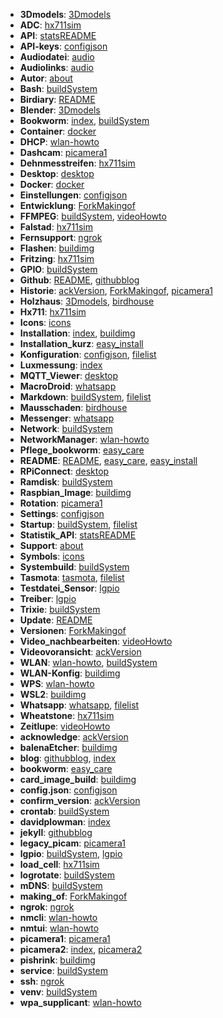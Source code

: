 - **3Dmodels**: [3Dmodels](docs/birdhouse/3Dmodels/3Dmodels.md)
- **ADC**: [hx711sim](docs/hx711/hx711sim.md)
- **API**: [statsREADME](statist/doc/statsREADME.md)
- **API-keys**: [configjson](configjson.md)
- **Audiodatei**: [audio](wav/audio.md)
- **Audiolinks**: [audio](wav/audio.md)
- **Autor**: [about](blog/about.md)
- **Bash**: [buildSystem](docs/sysConfig/buildSystem.md)
- **Birdiary**: [README](README.md)
- **Blender**: [3Dmodels](docs/birdhouse/3Dmodels/3Dmodels.md)
- **Bookworm**: [index](blog/posts_test/2025-08-09-2bookworm/index.md), [buildSystem](docs/sysConfig/buildSystem.md)
- **Container**: [docker](docs/docker/docker.md)
- **DHCP**: [wlan-howto](WLAN/wlan-howto.md)
- **Dashcam**: [picamera1](picamera/picamera1.md)
- **Dehnmesstreifen**: [hx711sim](docs/hx711/hx711sim.md)
- **Desktop**: [desktop](docs/desktop/desktop.md)
- **Docker**: [docker](docs/docker/docker.md)
- **Einstellungen**: [configjson](configjson.md)
- **Entwicklung**: [ForkMakingof](docs/makingOf/ForkMakingof.md)
- **FFMPEG**: [buildSystem](docs/sysConfig/buildSystem.md), [videoHowto](docs/video/videoHowto.md)
- **Falstad**: [hx711sim](docs/hx711/hx711sim.md)
- **Fernsupport**: [ngrok](docs/ngrok/ngrok.md)
- **Flashen**: [buildimg](docs/buildimg/buildimg.md)
- **Fritzing**: [hx711sim](docs/hx711/hx711sim.md)
- **GPIO**: [buildSystem](docs/sysConfig/buildSystem.md)
- **Github**: [README](README.md), [githubblog](blog/githubblog.md)
- **Historie**: [ackVersion](acknowledge/ackVersion.md), [ForkMakingof](docs/makingOf/ForkMakingof.md), [picamera1](picamera/picamera1.md)
- **Holzhaus**: [3Dmodels](docs/birdhouse/3Dmodels/3Dmodels.md), [birdhouse](docs/birdhouse/birdhouse.md)
- **Hx711**: [hx711sim](docs/hx711/hx711sim.md)
- **Icons**: [icons](icons/icons.md)
- **Installation**: [index](blog/posts_test/2025-08-09-2bookworm/index.md), [buildimg](docs/buildimg/buildimg.md)
- **Installation_kurz**: [easy_install](easy_install.md)
- **Konfiguration**: [configjson](configjson.md), [filelist](filelist.md)
- **Luxmessung**: [index](blog/posts_test/2025-08-09-2bookworm/index.md)
- **MQTT_Viewer**: [desktop](docs/desktop/desktop.md)
- **MacroDroid**: [whatsapp](docs/messenger/whatsapp.md)
- **Markdown**: [buildSystem](docs/sysConfig/buildSystem.md), [filelist](filelist.md)
- **Mausschaden**: [birdhouse](docs/birdhouse/birdhouse.md)
- **Messenger**: [whatsapp](docs/messenger/whatsapp.md)
- **Network**: [buildSystem](docs/sysConfig/buildSystem.md)
- **NetworkManager**: [wlan-howto](WLAN/wlan-howto.md)
- **Pflege_bookworm**: [easy_care](easy_care.md)
- **README**: [README](README.md), [easy_care](easy_care.md), [easy_install](easy_install.md)
- **RPiConnect**: [desktop](docs/desktop/desktop.md)
- **Ramdisk**: [buildSystem](docs/sysConfig/buildSystem.md)
- **Raspbian_Image**: [buildimg](docs/buildimg/buildimg.md)
- **Rotation**: [picamera1](picamera/picamera1.md)
- **Settings**: [configjson](configjson.md)
- **Startup**: [buildSystem](docs/sysConfig/buildSystem.md), [filelist](filelist.md)
- **Statistik_API**: [statsREADME](statist/doc/statsREADME.md)
- **Support**: [about](blog/about.md)
- **Symbols**: [icons](icons/icons.md)
- **Systembuild**: [buildSystem](docs/sysConfig/buildSystem.md)
- **Tasmota**: [tasmota](docs/tasmota/tasmota.md), [filelist](filelist.md)
- **Testdatei_Sensor**: [lgpio](lgpioBird/lgpio.md)
- **Treiber**: [lgpio](lgpioBird/lgpio.md)
- **Trixie**: [buildSystem](docs/sysConfig/buildSystem.md)
- **Update**: [README](README.md)
- **Versionen**: [ForkMakingof](docs/makingOf/ForkMakingof.md)
- **Video_nachbearbeiten**: [videoHowto](docs/video/videoHowto.md)
- **Videovoransicht**: [ackVersion](acknowledge/ackVersion.md)
- **WLAN**: [wlan-howto](WLAN/wlan-howto.md), [buildSystem](docs/sysConfig/buildSystem.md)
- **WLAN-Konfig**: [buildimg](docs/buildimg/buildimg.md)
- **WPS**: [wlan-howto](WLAN/wlan-howto.md)
- **WSL2**: [buildimg](docs/buildimg/buildimg.md)
- **Whatsapp**: [whatsapp](docs/messenger/whatsapp.md), [filelist](filelist.md)
- **Wheatstone**: [hx711sim](docs/hx711/hx711sim.md)
- **Zeitlupe**: [videoHowto](docs/video/videoHowto.md)
- **acknowledge**: [ackVersion](acknowledge/ackVersion.md)
- **balenaEtcher**: [buildimg](docs/buildimg/buildimg.md)
- **blog**: [githubblog](blog/githubblog.md), [index](blog/posts_test/2025-08-09-2bookworm/index.md)
- **bookworm**: [easy_care](easy_care.md)
- **card_image_build**: [buildimg](docs/buildimg/buildimg.md)
- **config.json**: [configjson](configjson.md)
- **confirm_version**: [ackVersion](acknowledge/ackVersion.md)
- **crontab**: [buildSystem](docs/sysConfig/buildSystem.md)
- **davidplowman**: [index](blog/posts_test/2025-08-09-2bookworm/index.md)
- **jekyll**: [githubblog](blog/githubblog.md)
- **legacy_picam**: [picamera1](picamera/picamera1.md)
- **lgpio**: [buildSystem](docs/sysConfig/buildSystem.md), [lgpio](lgpioBird/lgpio.md)
- **load_cell**: [hx711sim](docs/hx711/hx711sim.md)
- **logrotate**: [buildSystem](docs/sysConfig/buildSystem.md)
- **mDNS**: [buildSystem](docs/sysConfig/buildSystem.md)
- **making_of**: [ForkMakingof](docs/makingOf/ForkMakingof.md)
- **ngrok**: [ngrok](docs/ngrok/ngrok.md)
- **nmcli**: [wlan-howto](WLAN/wlan-howto.md)
- **nmtui**: [wlan-howto](WLAN/wlan-howto.md)
- **picamera1**: [picamera1](picamera/picamera1.md)
- **picamera2**: [index](blog/posts_test/2025-08-09-2bookworm/index.md), [picamera2](camtest/picamera2.md)
- **pishrink**: [buildimg](docs/buildimg/buildimg.md)
- **service**: [buildSystem](docs/sysConfig/buildSystem.md)
- **ssh**: [ngrok](docs/ngrok/ngrok.md)
- **venv**: [buildSystem](docs/sysConfig/buildSystem.md)
- **wpa_supplicant**: [wlan-howto](WLAN/wlan-howto.md)
